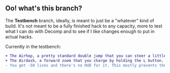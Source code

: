 ## Oo! what's this branch?

The **Testbench** branch, ideally, is meant to just be a "whatever" kind of build. It's not meant to be a fully finished hack to any capacity, more to test what I can do with Decomp and to see if I like changes enough to put in actual hacks.

Currently in the testbench:

```diff
+ The Airhop, a pretty standard double jump that you can steer a little bit. Activated by pressing A in midair, with some exceptions
+ The Airdash, a forward zoom that you charge by holding the L button. The longer you charge, the longer and faster you fly!
- You get -50 lives and there's no HUD for it. This mostly prevents the chances of a game over, unless a really dedicated player wants to grab 50 lives. There's probably a better way to do this.
```
